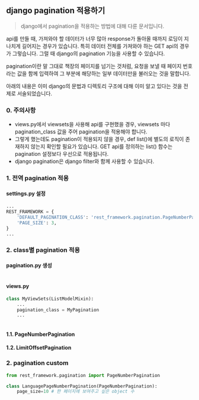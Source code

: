 ## django pagination 적용하기

> django에서 pagination을 적용하는 방법에 대해 다룬 문서입니다.

api를 만들 때, 가져와야 할 데이터가 너무 많아 response가 돌아올 때까지 로딩이 지나치게 길어지는 경우가 있습니다. 특히 데이터 전체를 가져와야 하는 GET api의 경우가 그렇습니다. 그럴 때 django의 pagination 기능을 사용할 수 있습니다. 

pagination이란 말 그대로 책장의 페이지를 넘기는 것처럼, 요청을 보낼 때 페이지 번호라는 값을 함께 입력하여 그 부분에 해당하는 일부 데이터만을 불러오는 것을 말합니다.

아래의 내용은 이미 django의 문법과 디렉토리 구조에 대해 이미 알고 있다는 것을 전제로 서술되었습니다.

### 0. 주의사항

-  views.py에서 viewsets을 사용해 api를 구현했을 경우, viewsets 마다 pagination_class 값을 주어 pagination을 적용해야 합니다.
- 그렇게 했는데도 pagination이 적용되지 않을 경우, def list()에 별도의 로직이 존재하지 않는지 확인할 필요가 있습니다.  GET api를 정의하는 list() 함수는 pagination 설정보다 우선으로 적용됩니다. 
- django pagination은 django filter와 함께 사용할 수 있습니다.  



### 1. 전역 pagination 적용

#### settings.py 설정

```python
...
REST_FRAMEWORK = {
    'DEFAULT_PAGINATION_CLASS': 'rest_framework.pagination.PageNumberPagination',
    'PAGE_SIZE': 3,
}
...
```



### 2. class별 pagination 적용

#### pagination.py 생성

```python
```

#### views.py

````python
class MyViewSets(ListModelMixin):
    ...
    pagination_class = MyPagination 
    ...
    
````



#### 1.1. PageNumberPagination



#### 1.2. LimitOffsetPagination



### 2. pagination custom

```python
from rest_framework.pagination import PageNumberPagination

class LanguagePageNumberPagination(PageNumberPagination):
    page_size=10 # 한 페이지에 보여주고 싶은 object 수
```

